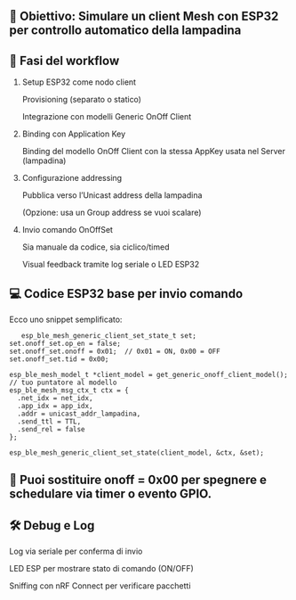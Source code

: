 ## 🧩 Obiettivo: Simulare un client Mesh con ESP32 per controllo automatico della lampadina

## 🎯 Fasi del workflow
1. Setup ESP32 come nodo client

    Provisioning (separato o statico)

    Integrazione con modelli Generic OnOff Client

2. Binding con Application Key

    Binding del modello OnOff Client con la stessa AppKey usata nel Server (lampadina)

3. Configurazione addressing

    Pubblica verso l’Unicast address della lampadina

    (Opzione: usa un Group address se vuoi scalare)

4. Invio comando OnOffSet

   Sia manuale da codice, sia ciclico/timed

   Visual feedback tramite log seriale o LED ESP32

## 💻 Codice ESP32 base per invio comando
   Ecco uno snippet semplificato:

```
   esp_ble_mesh_generic_client_set_state_t set;
set.onoff_set.op_en = false;
set.onoff_set.onoff = 0x01;  // 0x01 = ON, 0x00 = OFF
set.onoff_set.tid = 0x00;

esp_ble_mesh_model_t *client_model = get_generic_onoff_client_model();  // tuo puntatore al modello
esp_ble_mesh_msg_ctx_t ctx = {
  .net_idx = net_idx,
  .app_idx = app_idx,
  .addr = unicast_addr_lampadina,
  .send_ttl = TTL,
  .send_rel = false
};

esp_ble_mesh_generic_client_set_state(client_model, &ctx, &set);
```
## 📌 Puoi sostituire onoff = 0x00 per spegnere e schedulare via timer o evento GPIO.

## 🛠️ Debug e Log
   Log via seriale per conferma di invio

   LED ESP per mostrare stato di comando (ON/OFF)

   Sniffing con nRF Connect per verificare pacchetti
